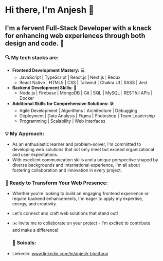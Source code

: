 # Hi there, I'm Anjesh 👋

## I'm a fervent Full-Stack Developer with a knack for enhancing web experiences through both design and code. 🌟

### 🔍 My tech stacks are:


- **Frontend Development Mastery:** 💻
  - JavaScript | TypeScript | React.js | Next.js | Redux
  - React Native | HTML5 | CSS | Tailwind | Chakra UI | SASS | Jest
- **Backend Development Skills:** 🤖
  - Node.js | Firebase | MongoDB | Git | SQL | MySQL | RESTful APIs | Docker
- **Additional Skills for Comprehensive Solutions:** 🛠️
  - Agile Development | Algorithms | Architecture | Debugging
  - Deployment | Data Analysis | Figma | Photoshop | Team Leadership
  - Programming | Scalability | Web Interfaces

### 💡 My Approach:

- As an enthusiastic learner and problem-solver, I'm committed to developing web solutions that not only meet but exceed organizational and user expectations.
- With excellent communication skills and a unique perspective shaped by diverse backgrounds and international experience, I'm all about fostering collaboration and innovation in every project.

### 🚀 Ready to Transform Your Web Presence:

- Whether you're looking to build an engaging frontend experience or require backend enhancements, I'm eager to apply my expertise, energy, and creativity.
- Let's connect and craft web solutions that stand out!
- ✉️ Invite me to collaborate on your project - I'm excited to contribute and make a difference!

  ### 📱 Soicals:

- Linkedin: www.linkedin.com/in/anjesh-bhattarai
